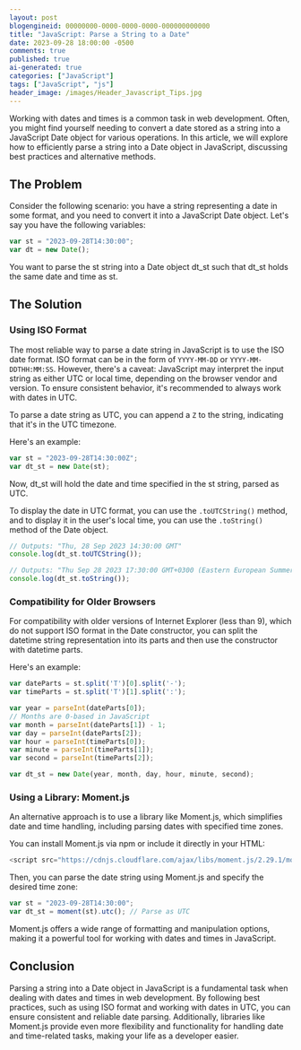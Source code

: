 ```yaml
---
layout: post
blogengineid: 00000000-0000-0000-0000-000000000000
title: "JavaScript: Parse a String to a Date"
date: 2023-09-28 18:00:00 -0500
comments: true
published: true
ai-generated: true
categories: ["JavaScript"]
tags: ["JavaScript", "js"]
header_image: /images/Header_Javascript_Tips.jpg
---
```


Working with dates and times is a common task in web development. Often, you might find yourself needing to convert a date stored as a string into a JavaScript Date object for various operations. In this article, we will explore how to efficiently parse a string into a Date object in JavaScript, discussing best practices and alternative methods.

## The Problem

Consider the following scenario: you have a string representing a date in some format, and you need to convert it into a JavaScript Date object. Let's say you have the following variables:

```javascript
var st = "2023-09-28T14:30:00";
var dt = new Date();
```

You want to parse the st string into a Date object dt_st such that dt_st holds the same date and time as st.

## The Solution

### Using ISO Format

The most reliable way to parse a date string in JavaScript is to use the ISO date format. ISO format can be in the form of `YYYY-MM-DD` or `YYYY-MM-DDTHH:MM:SS`. However, there's a caveat: JavaScript may interpret the input string as either UTC or local time, depending on the browser vendor and version. To ensure consistent behavior, it's recommended to always work with dates in UTC.

To parse a date string as UTC, you can append a `Z` to the string, indicating that it's in the UTC timezone.

Here's an example:

```javascript
var st = "2023-09-28T14:30:00Z";
var dt_st = new Date(st);
```

Now, dt_st will hold the date and time specified in the st string, parsed as UTC.

To display the date in UTC format, you can use the `.toUTCString()` method, and to display it in the user's local time, you can use the `.toString()` method of the Date object.

```javascript
// Outputs: "Thu, 28 Sep 2023 14:30:00 GMT"
console.log(dt_st.toUTCString());

// Outputs: "Thu Sep 28 2023 17:30:00 GMT+0300 (Eastern European Summer Time)"
console.log(dt_st.toString());
```

### Compatibility for Older Browsers

For compatibility with older versions of Internet Explorer (less than 9), which do not support ISO format in the Date constructor, you can split the datetime string representation into its parts and then use the constructor with datetime parts.

Here's an example:

```javascript
var dateParts = st.split('T')[0].split('-');
var timeParts = st.split('T')[1].split(':');

var year = parseInt(dateParts[0]);
// Months are 0-based in JavaScript
var month = parseInt(dateParts[1]) - 1; 
var day = parseInt(dateParts[2]);
var hour = parseInt(timeParts[0]);
var minute = parseInt(timeParts[1]);
var second = parseInt(timeParts[2]);

var dt_st = new Date(year, month, day, hour, minute, second);
```

### Using a Library: Moment.js

An alternative approach is to use a library like Moment.js, which simplifies date and time handling, including parsing dates with specified time zones.

You can install Moment.js via npm or include it directly in your HTML:

```javascript
<script src="https://cdnjs.cloudflare.com/ajax/libs/moment.js/2.29.1/moment.min.js"></script>
```

Then, you can parse the date string using Moment.js and specify the desired time zone:

```javascript
var st = "2023-09-28T14:30:00";
var dt_st = moment(st).utc(); // Parse as UTC
```

Moment.js offers a wide range of formatting and manipulation options, making it a powerful tool for working with dates and times in JavaScript.

## Conclusion

Parsing a string into a Date object in JavaScript is a fundamental task when dealing with dates and times in web development. By following best practices, such as using ISO format and working with dates in UTC, you can ensure consistent and reliable date parsing. Additionally, libraries like Moment.js provide even more flexibility and functionality for handling date and time-related tasks, making your life as a developer easier.
